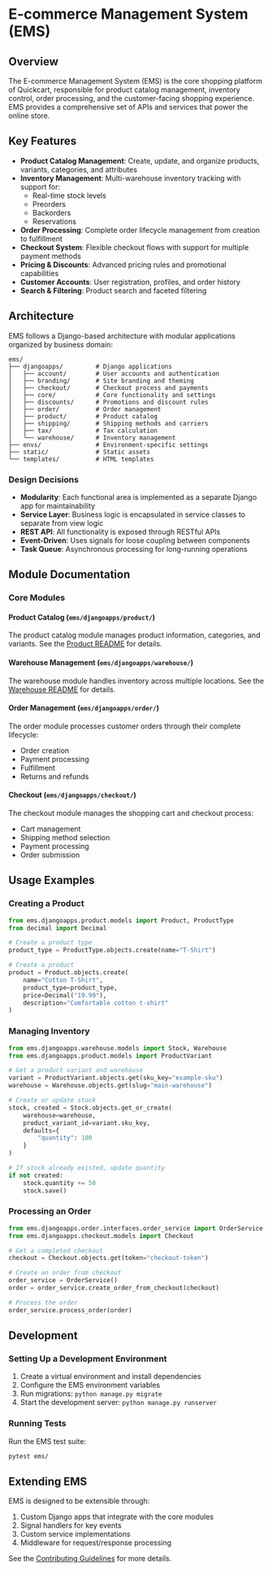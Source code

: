 # E-commerce Management System (EMS)

## Overview

The E-commerce Management System (EMS) is the core shopping platform of Quickcart, responsible for product catalog management, inventory control, order processing, and the customer-facing shopping experience. EMS provides a comprehensive set of APIs and services that power the online store.

## Key Features

- **Product Catalog Management**: Create, update, and organize products, variants, categories, and attributes
- **Inventory Management**: Multi-warehouse inventory tracking with support for:
  - Real-time stock levels
  - Preorders
  - Backorders
  - Reservations
- **Order Processing**: Complete order lifecycle management from creation to fulfillment
- **Checkout System**: Flexible checkout flows with support for multiple payment methods
- **Pricing & Discounts**: Advanced pricing rules and promotional capabilities
- **Customer Accounts**: User registration, profiles, and order history
- **Search & Filtering**: Product search and faceted filtering

## Architecture

EMS follows a Django-based architecture with modular applications organized by business domain:

```
ems/
├── djangoapps/         # Django applications
│   ├── account/        # User accounts and authentication
│   ├── branding/       # Site branding and theming
│   ├── checkout/       # Checkout process and payments
│   ├── core/           # Core functionality and settings
│   ├── discounts/      # Promotions and discount rules
│   ├── order/          # Order management
│   ├── product/        # Product catalog
│   ├── shipping/       # Shipping methods and carriers
│   ├── tax/            # Tax calculation
│   └── warehouse/      # Inventory management
├── envs/               # Environment-specific settings
├── static/             # Static assets
└── templates/          # HTML templates
```

### Design Decisions

- **Modularity**: Each functional area is implemented as a separate Django app for maintainability
- **Service Layer**: Business logic is encapsulated in service classes to separate from view logic
- **REST API**: All functionality is exposed through RESTful APIs
- **Event-Driven**: Uses signals for loose coupling between components
- **Task Queue**: Asynchronous processing for long-running operations

## Module Documentation

### Core Modules

#### Product Catalog (`ems/djangoapps/product/`)

The product catalog module manages product information, categories, and variants. See the [Product README](djangoapps/product/README.md) for details.

#### Warehouse Management (`ems/djangoapps/warehouse/`)

The warehouse module handles inventory across multiple locations. See the [Warehouse README](djangoapps/warehouse/README.md) for details.

#### Order Management (`ems/djangoapps/order/`)

The order module processes customer orders through their complete lifecycle:

- Order creation
- Payment processing
- Fulfillment
- Returns and refunds

#### Checkout (`ems/djangoapps/checkout/`)

The checkout module manages the shopping cart and checkout process:

- Cart management
- Shipping method selection
- Payment processing
- Order submission

## Usage Examples

### Creating a Product

```python
from ems.djangoapps.product.models import Product, ProductType
from decimal import Decimal

# Create a product type
product_type = ProductType.objects.create(name="T-Shirt")

# Create a product
product = Product.objects.create(
    name="Cotton T-Shirt",
    product_type=product_type,
    price=Decimal("19.99"),
    description="Comfortable cotton t-shirt"
)
```

### Managing Inventory

```python
from ems.djangoapps.warehouse.models import Stock, Warehouse
from ems.djangoapps.product.models import ProductVariant

# Get a product variant and warehouse
variant = ProductVariant.objects.get(sku_key="example-sku")
warehouse = Warehouse.objects.get(slug="main-warehouse")

# Create or update stock
stock, created = Stock.objects.get_or_create(
    warehouse=warehouse,
    product_variant_id=variant.sku_key,
    defaults={
        "quantity": 100
    }
)

# If stock already existed, update quantity
if not created:
    stock.quantity += 50
    stock.save()
```

### Processing an Order

```python
from ems.djangoapps.order.interfaces.order_service import OrderService
from ems.djangoapps.checkout.models import Checkout

# Get a completed checkout
checkout = Checkout.objects.get(token="checkout-token")

# Create an order from checkout
order_service = OrderService()
order = order_service.create_order_from_checkout(checkout)

# Process the order
order_service.process_order(order)
```

## Development

### Setting Up a Development Environment

1. Create a virtual environment and install dependencies
2. Configure the EMS environment variables
3. Run migrations: `python manage.py migrate`
4. Start the development server: `python manage.py runserver`

### Running Tests

Run the EMS test suite:

```bash
pytest ems/
```

## Extending EMS

EMS is designed to be extensible through:

1. Custom Django apps that integrate with the core modules
2. Signal handlers for key events
3. Custom service implementations
4. Middleware for request/response processing

See the [Contributing Guidelines](../README.md#contributing) for more details.

